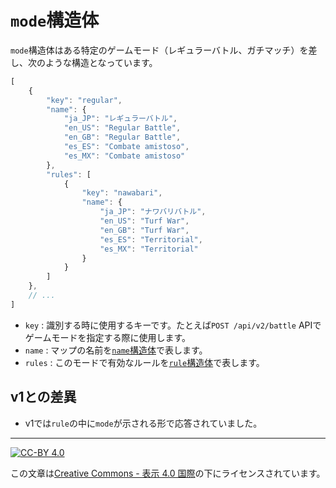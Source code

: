 `mode`構造体
===========

`mode`構造体はある特定のゲームモード（レギュラーバトル、ガチマッチ）を差し、次のような構造となっています。

```js
[
    {
        "key": "regular",
        "name": {
            "ja_JP": "レギュラーバトル",
            "en_US": "Regular Battle",
            "en_GB": "Regular Battle",
            "es_ES": "Combate amistoso",
            "es_MX": "Combate amistoso"
        },
        "rules": [
            {
                "key": "nawabari",
                "name": {
                    "ja_JP": "ナワバリバトル",
                    "en_US": "Turf War",
                    "en_GB": "Turf War",
                    "es_ES": "Territorial",
                    "es_MX": "Territorial"
                }
            }
        ]
    },
    // ...
]
```

- `key` : 識別する時に使用するキーです。たとえば`POST /api/v2/battle` APIでゲームモードを指定する際に使用します。
- `name` : マップの名前を[`name`構造体](name.md)で表します。
- `rules` : このモードで有効なルールを[`rule`構造体](rule.md)で表します。

v1との差異
----------

- v1では`rule`の中に`mode`が示される形で応答されていました。

----

[![CC-BY 4.0](https://stat.ink/static-assets/cc/cc-by.svg)](http://creativecommons.org/licenses/by/4.0/deed.ja)

この文章は[Creative Commons - 表示 4.0 国際](http://creativecommons.org/licenses/by/4.0/deed.ja)の下にライセンスされています。
